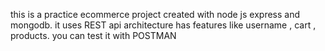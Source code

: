 this is a practice ecommerce project created with node js express and mongodb.
it uses REST api architecture 
has features like username , cart , products.
you can test it with POSTMAN 



